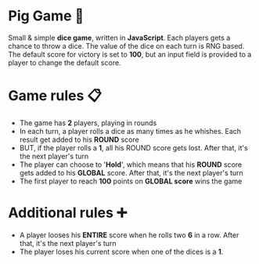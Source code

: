 # Pig Game :game_die:

Small & simple **dice game**, written in **JavaScript**. Each players gets a chance to throw a dice. The value of the dice on each turn is RNG based. The default score for victory is set to **100**, but an input field is provided to a player to change the default score.

# Game rules :clipboard:

- The game has **2** players, playing in rounds
- In each turn, a player rolls a dice as many times as he whishes. Each result get added to his **ROUND** score
- BUT, if the player rolls a **1**, all his ROUND score gets lost. After that, it's the next player's turn
- The player can choose to '**Hold**', which means that his **ROUND** score gets added to his **GLOBAL** score. After that, it's the next player's turn
- The first player to reach **100** points on **GLOBAL score** wins the game

# Additional rules :heavy_plus_sign:

- A player looses his **ENTIRE** score when he rolls two **6** in a row. After that, it's the next player's turn
- The player loses his current score when one of the dices is a **1**.